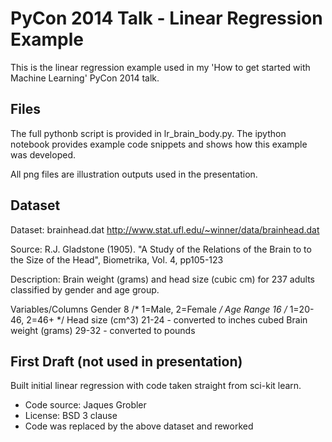 # PyCon 2014 Talk - Linear Regression Example

This is the linear regression example used in my 'How to get started with Machine Learning' PyCon 2014 talk. 


Files
--------

The full pythonb script is provided in lr_brain_body.py. The ipython notebook provides example code snippets and shows how this example was developed.

All png files are illustration outputs used in the presentation.


Dataset
--------

Dataset:  brainhead.dat
http://www.stat.ufl.edu/~winner/data/brainhead.dat

Source: R.J. Gladstone (1905). "A Study of the Relations of the Brain to 
to the Size of the Head", Biometrika, Vol. 4, pp105-123

Description: Brain weight (grams) and head size (cubic cm) for 237
adults classified by gender and age group.

Variables/Columns
Gender   8   /* 1=Male, 2=Female  */
Age Range  16   /* 1=20-46, 2=46+  */
Head size (cm^3)  21-24 - converted to inches cubed
Brain weight (grams)  29-32 - converted to pounds



First Draft (not used in presentation)
--------

Built initial linear regression with code taken straight from sci-kit learn.

- Code source: Jaques Grobler
- License: BSD 3 clause
- Code was replaced by the above dataset and reworked
